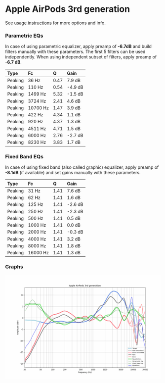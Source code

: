 # Apple AirPods 3rd generation
See [usage instructions](https://github.com/jaakkopasanen/AutoEq#usage) for more options and info.

### Parametric EQs
In case of using parametric equalizer, apply preamp of **-6.7dB** and build filters manually
with these parameters. The first 5 filters can be used independently.
When using independent subset of filters, apply preamp of **-6.7 dB**.

| Type    | Fc       |    Q | Gain    |
|:--------|:---------|:-----|:--------|
| Peaking | 36 Hz    | 0.47 | 7.9 dB  |
| Peaking | 110 Hz   | 0.54 | -4.9 dB |
| Peaking | 1499 Hz  | 5.32 | -1.5 dB |
| Peaking | 3724 Hz  | 2.41 | 4.6 dB  |
| Peaking | 10700 Hz | 1.47 | 3.9 dB  |
| Peaking | 422 Hz   | 4.34 | 1.1 dB  |
| Peaking | 920 Hz   | 4.37 | 1.3 dB  |
| Peaking | 4511 Hz  | 4.71 | 1.5 dB  |
| Peaking | 6000 Hz  | 2.76 | -2.7 dB |
| Peaking | 8230 Hz  | 3.83 | 1.7 dB  |

### Fixed Band EQs
In case of using fixed band (also called graphic) equalizer, apply preamp of **-8.1dB**
(if available) and set gains manually with these parameters.

| Type    | Fc       |    Q | Gain    |
|:--------|:---------|:-----|:--------|
| Peaking | 31 Hz    | 1.41 | 7.6 dB  |
| Peaking | 62 Hz    | 1.41 | 1.6 dB  |
| Peaking | 125 Hz   | 1.41 | -2.6 dB |
| Peaking | 250 Hz   | 1.41 | -2.3 dB |
| Peaking | 500 Hz   | 1.41 | 0.5 dB  |
| Peaking | 1000 Hz  | 1.41 | 0.0 dB  |
| Peaking | 2000 Hz  | 1.41 | -0.3 dB |
| Peaking | 4000 Hz  | 1.41 | 3.2 dB  |
| Peaking | 8000 Hz  | 1.41 | 1.8 dB  |
| Peaking | 16000 Hz | 1.41 | 1.3 dB  |

### Graphs
![](./Apple%20AirPods%203rd%20generation.png)